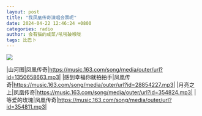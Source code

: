 ```yaml
---
layout: post
title: "我凤凰传奇演唱会票呢"
date: 2024-04-22 12:46:24 +0800
categories: radio
author: 会有猫的咸菜/吼吼破喉咙
tags: 比巴卜
---
```

![]({{site.baseurl}}/images/cover_20240422.jpg)

|山河图|凤凰传奇|https://music.163.com/song/media/outer/url?id=1350658663.mp3|
|感到幸福你就拍拍手|凤凰传奇|https://music.163.com/song/media/outer/url?id=28854227.mp3|
|月亮之上|凤凰传奇|https://music.163.com/song/media/outer/url?id=354824.mp3|
|等爱的玫瑰|凤凰传奇|https://music.163.com/song/media/outer/url?id=354811.mp3|

